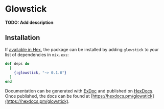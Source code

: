 # Glowstick

**TODO: Add description**

## Installation

If [available in Hex](https://hex.pm/docs/publish), the package can be installed
by adding `glowstick` to your list of dependencies in `mix.exs`:

```elixir
def deps do
  [
    {:glowstick, "~> 0.1.0"}
  ]
end
```

Documentation can be generated with [ExDoc](https://github.com/elixir-lang/ex_doc)
and published on [HexDocs](https://hexdocs.pm). Once published, the docs can
be found at [https://hexdocs.pm/glowstick](https://hexdocs.pm/glowstick).

